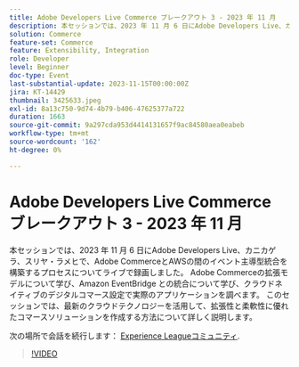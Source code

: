 ```yaml
---
title: Adobe Developers Live Commerce ブレークアウト 3 - 2023 年 11 月
description: 本セッションでは、2023 年 11 月 6 日にAdobe Developers Live、カニカゲラ、スリヤ・ラメヒで、Adobe CommerceとAWSの間のイベント主導型統合を構築するプロセスについてライブで録画しました。 Adobe Commerceの拡張モデルについて学び、Amazon EventBridge との統合について学び、クラウドネイティブのデジタルコマース設定で実際のアプリケーションを調べます。 このセッションでは、最新のクラウドテクノロジーを活用して、拡張性と柔軟性に優れたコマースソリューションを作成する方法について詳しく説明します。
solution: Commerce
feature-set: Commerce
feature: Extensibility, Integration
role: Developer
level: Beginner
doc-type: Event
last-substantial-update: 2023-11-15T00:00:00Z
jira: KT-14429
thumbnail: 3425633.jpeg
exl-id: 8a13c750-9d74-4b79-b406-47625377a722
duration: 1663
source-git-commit: 9a297cda953d4414131657f9ac84580aea0eabeb
workflow-type: tm+mt
source-wordcount: '162'
ht-degree: 0%

---
```


# Adobe Developers Live Commerce ブレークアウト 3 - 2023 年 11 月

本セッションでは、2023 年 11 月 6 日にAdobe Developers Live、カニカゲラ、スリヤ・ラメヒで、Adobe CommerceとAWSの間のイベント主導型統合を構築するプロセスについてライブで録画しました。 Adobe Commerceの拡張モデルについて学び、Amazon EventBridge との統合について学び、クラウドネイティブのデジタルコマース設定で実際のアプリケーションを調べます。 このセッションでは、最新のクラウドテクノロジーを活用して、拡張性と柔軟性に優れたコマースソリューションを作成する方法について詳しく説明します。

次の場所で会話を続行します： [Experience Leagueコミュニティ](https://adobe.ly/3ts1NW5).

>[!VIDEO](https://video.tv.adobe.com/v/3425633/?learn=on)
